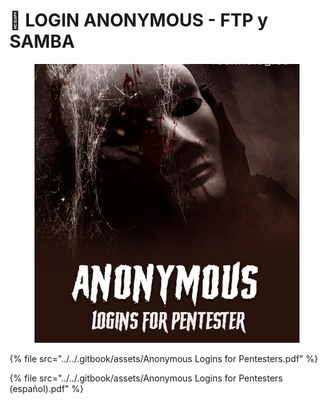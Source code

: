 # 🥷 LOGIN ANONYMOUS - FTP y SAMBA



<figure><img src="../../.gitbook/assets/Anonymous-Logins-for-Pentesters-pdf.png" alt=""><figcaption></figcaption></figure>



{% file src="../../.gitbook/assets/Anonymous Logins for Pentesters.pdf" %}



{% file src="../../.gitbook/assets/Anonymous Logins for Pentesters (español).pdf" %}
